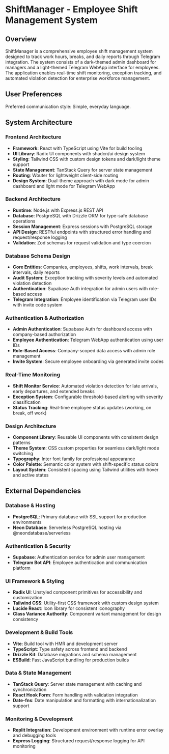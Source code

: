 # ShiftManager - Employee Shift Management System

## Overview

ShiftManager is a comprehensive employee shift management system designed to track work hours, breaks, and daily reports through Telegram integration. The system consists of a dark-themed admin dashboard for managers and a light-themed Telegram WebApp interface for employees. The application enables real-time shift monitoring, exception tracking, and automated violation detection for enterprise workforce management.

## User Preferences

Preferred communication style: Simple, everyday language.

## System Architecture

### Frontend Architecture
- **Framework**: React with TypeScript using Vite for build tooling
- **UI Library**: Radix UI components with shadcn/ui design system
- **Styling**: Tailwind CSS with custom design tokens and dark/light theme support
- **State Management**: TanStack Query for server state management
- **Routing**: Wouter for lightweight client-side routing
- **Design System**: Dual-theme approach with dark mode for admin dashboard and light mode for Telegram WebApp

### Backend Architecture
- **Runtime**: Node.js with Express.js REST API
- **Database**: PostgreSQL with Drizzle ORM for type-safe database operations
- **Session Management**: Express sessions with PostgreSQL storage
- **API Design**: RESTful endpoints with structured error handling and request/response logging
- **Validation**: Zod schemas for request validation and type coercion

### Database Schema Design
- **Core Entities**: Companies, employees, shifts, work intervals, break intervals, daily reports
- **Audit System**: Exception tracking with severity levels and automated violation detection
- **Authentication**: Supabase Auth integration for admin users with role-based access
- **Telegram Integration**: Employee identification via Telegram user IDs with invite code system

### Authentication & Authorization
- **Admin Authentication**: Supabase Auth for dashboard access with company-based authorization
- **Employee Authentication**: Telegram WebApp authentication using user IDs
- **Role-Based Access**: Company-scoped data access with admin role management
- **Invite System**: Secure employee onboarding via generated invite codes

### Real-Time Monitoring
- **Shift Monitor Service**: Automated violation detection for late arrivals, early departures, and extended breaks
- **Exception System**: Configurable threshold-based alerting with severity classification
- **Status Tracking**: Real-time employee status updates (working, on break, off work)

### Design Architecture
- **Component Library**: Reusable UI components with consistent design patterns
- **Theme System**: CSS custom properties for seamless dark/light mode switching
- **Typography**: Inter font family for professional appearance
- **Color Palette**: Semantic color system with shift-specific status colors
- **Layout System**: Consistent spacing using Tailwind utilities with hover and active states

## External Dependencies

### Database & Hosting
- **PostgreSQL**: Primary database with SSL support for production environments
- **Neon Database**: Serverless PostgreSQL hosting via @neondatabase/serverless

### Authentication & Security
- **Supabase**: Authentication service for admin user management
- **Telegram Bot API**: Employee authentication and communication platform

### UI Framework & Styling
- **Radix UI**: Unstyled component primitives for accessibility and customization
- **Tailwind CSS**: Utility-first CSS framework with custom design system
- **Lucide React**: Icon library for consistent iconography
- **Class Variance Authority**: Component variant management for design consistency

### Development & Build Tools
- **Vite**: Build tool with HMR and development server
- **TypeScript**: Type safety across frontend and backend
- **Drizzle Kit**: Database migrations and schema management
- **ESBuild**: Fast JavaScript bundling for production builds

### Data & State Management
- **TanStack Query**: Server state management with caching and synchronization
- **React Hook Form**: Form handling with validation integration
- **Date-fns**: Date manipulation and formatting with internationalization support

### Monitoring & Development
- **Replit Integration**: Development environment with runtime error overlay and debugging tools
- **Express Logging**: Structured request/response logging for API monitoring